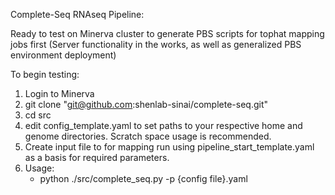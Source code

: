 Complete-Seq RNAseq Pipeline:

Ready to test on Minerva cluster to generate PBS scripts for tophat mapping jobs first (Server functionality in the works, as well as generalized PBS environment deployment)

To begin testing:
  1. Login to Minerva
  2. git clone "git@github.com:shenlab-sinai/complete-seq.git"
  3. cd src
  4. edit config_template.yaml to set paths to your respective home and genome directories. Scratch space usage is recommended.
  5. Create input file to for mapping run using pipeline_start_template.yaml as a basis for required parameters.
  6. Usage:
     - python ./src/complete_seq.py -p {config file}.yaml
